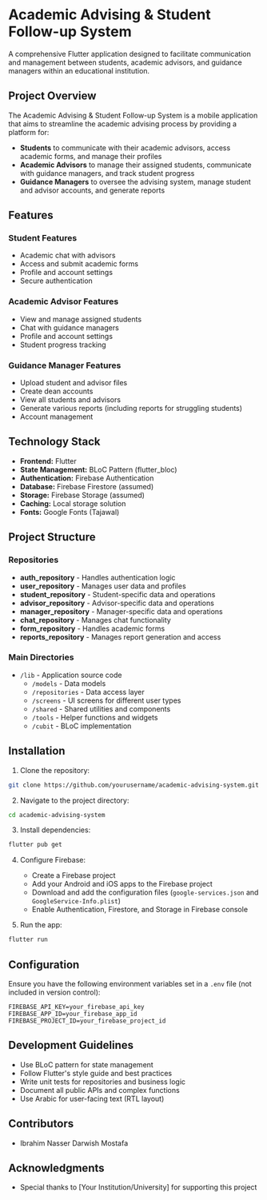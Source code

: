 # Academic Advising & Student Follow-up System

A comprehensive Flutter application designed to facilitate communication and management between students, academic advisors, and guidance managers within an educational institution.

## Project Overview

The Academic Advising & Student Follow-up System is a mobile application that aims to streamline the academic advising process by providing a platform for:

* **Students** to communicate with their academic advisors, access academic forms, and manage their profiles
* **Academic Advisors** to manage their assigned students, communicate with guidance managers, and track student progress
* **Guidance Managers** to oversee the advising system, manage student and advisor accounts, and generate reports

## Features

### Student Features
- Academic chat with advisors
- Access and submit academic forms
- Profile and account settings
- Secure authentication

### Academic Advisor Features
- View and manage assigned students
- Chat with guidance managers
- Profile and account settings
- Student progress tracking

### Guidance Manager Features
- Upload student and advisor files
- Create dean accounts
- View all students and advisors
- Generate various reports (including reports for struggling students)
- Account management

## Technology Stack

- **Frontend:** Flutter
- **State Management:** BLoC Pattern (flutter_bloc)
- **Authentication:** Firebase Authentication
- **Database:** Firebase Firestore (assumed)
- **Storage:** Firebase Storage (assumed)
- **Caching:** Local storage solution
- **Fonts:** Google Fonts (Tajawal)

## Project Structure

### Repositories
- **auth_repository** - Handles authentication logic
- **user_repository** - Manages user data and profiles
- **student_repository** - Student-specific data and operations
- **advisor_repository** - Advisor-specific data and operations
- **manager_repository** - Manager-specific data and operations
- **chat_repository** - Manages chat functionality
- **form_repository** - Handles academic forms
- **reports_repository** - Manages report generation and access

### Main Directories
- `/lib` - Application source code
  - `/models` - Data models
  - `/repositories` - Data access layer
  - `/screens` - UI screens for different user types
  - `/shared` - Shared utilities and components
  - `/tools` - Helper functions and widgets
  - `/cubit` - BLoC implementation

## Installation

1. Clone the repository:
```bash
git clone https://github.com/yourusername/academic-advising-system.git
```

2. Navigate to the project directory:
```bash
cd academic-advising-system
```

3. Install dependencies:
```bash
flutter pub get
```

4. Configure Firebase:
   - Create a Firebase project
   - Add your Android and iOS apps to the Firebase project
   - Download and add the configuration files (`google-services.json` and `GoogleService-Info.plist`)
   - Enable Authentication, Firestore, and Storage in Firebase console

5. Run the app:
```bash
flutter run
```

## Configuration

Ensure you have the following environment variables set in a `.env` file (not included in version control):

```
FIREBASE_API_KEY=your_firebase_api_key
FIREBASE_APP_ID=your_firebase_app_id
FIREBASE_PROJECT_ID=your_firebase_project_id
```

## Development Guidelines

- Use BLoC pattern for state management
- Follow Flutter's style guide and best practices
- Write unit tests for repositories and business logic
- Document all public APIs and complex functions
- Use Arabic for user-facing text (RTL layout)


## Contributors

- Ibrahim Nasser Darwish Mostafa

## Acknowledgments

- Special thanks to [Your Institution/University] for supporting this project
